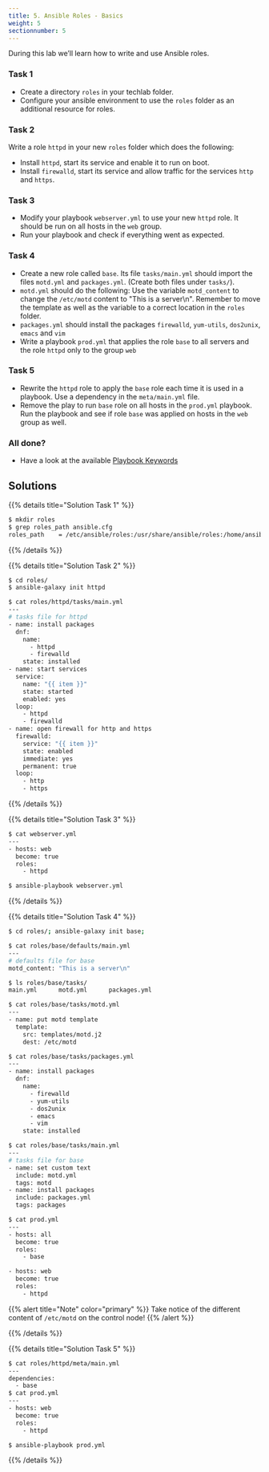 ```yaml
---
title: 5. Ansible Roles - Basics
weight: 5
sectionnumber: 5
---
```


During this lab we’ll learn how to write and use Ansible roles.

### Task 1

* Create a directory `roles` in your techlab folder.
* Configure your ansible environment to use the `roles` folder as an additional resource for roles.

### Task 2

Write a role `httpd` in your new `roles` folder which does the
following:

* Install `httpd`, start its service and enable it to run on boot.
* Install `firewalld`, start its service and allow traffic for the services `http` and `https`.

### Task 3

* Modify your playbook `webserver.yml` to use your new `httpd` role. It should be run on all hosts in the `web` group.
* Run your playbook and check if everything went as expected.

### Task 4

* Create a new role called `base`. Its file `tasks/main.yml` should import the files `motd.yml` and `packages.yml`. (Create both files under `tasks/`).
* `motd.yml` should do the following: Use the variable `motd_content` to change the `/etc/motd` content to "This is a server\\n". Remember to move the template as well as the variable to a correct location in the `roles` folder.
* `packages.yml` should install the packages `firewalld`, `yum-utils`, `dos2unix`, `emacs` and `vim`
* Write a playbook `prod.yml` that applies the role `base` to all servers and the role `httpd` only to the group `web`

### Task 5

* Rewrite the `httpd` role to apply the `base` role each time it is used in a playbook. Use a dependency in the `meta/main.yml` file.
* Remove the play to run `base` role on all hosts in the `prod.yml` playbook. Run the playbook and see if role `base` was applied on hosts in the `web` group as well.

### All done?

* Have a look at the available [Playbook Keywords](https://docs.ansible.com/ansible/latest/reference_appendices/playbooks_keywords.html)

## Solutions

{{% details title="Solution Task 1" %}}
```bash
$ mkdir roles
$ grep roles_path ansible.cfg
roles_path    = /etc/ansible/roles:/usr/share/ansible/roles:/home/ansible/techlab/roles
```
{{% /details %}}

{{% details title="Solution Task 2" %}}
```bash
$ cd roles/
$ ansible-galaxy init httpd

$ cat roles/httpd/tasks/main.yml
---
# tasks file for httpd
- name: install packages
  dnf:
    name:
      - httpd
      - firewalld
    state: installed
- name: start services
  service:
    name: "{{ item }}"
    state: started
    enabled: yes
  loop:
    - httpd
    - firewalld
- name: open firewall for http and https
  firewalld:
    service: "{{ item }}"
    state: enabled
    immediate: yes
    permanent: true
  loop:
    - http
    - https
```
{{% /details %}}

{{% details title="Solution Task 3" %}}
```bash
$ cat webserver.yml
---
- hosts: web
  become: true
  roles:
    - httpd

$ ansible-playbook webserver.yml
```
{{% /details %}}

{{% details title="Solution Task 4" %}}
```bash
$ cd roles/; ansible-galaxy init base;

$ cat roles/base/defaults/main.yml
---
# defaults file for base
motd_content: "This is a server\n"

$ ls roles/base/tasks/
main.yml      motd.yml      packages.yml

$ cat roles/base/tasks/motd.yml
---
- name: put motd template
  template:
    src: templates/motd.j2
    dest: /etc/motd

$ cat roles/base/tasks/packages.yml
---
- name: install packages
  dnf:
    name:
      - firewalld
      - yum-utils
      - dos2unix
      - emacs
      - vim
    state: installed

$ cat roles/base/tasks/main.yml
---
# tasks file for base
- name: set custom text
  include: motd.yml
  tags: motd
- name: install packages
  include: packages.yml
  tags: packages

$ cat prod.yml
---
- hosts: all
  become: true
  roles:
    - base

- hosts: web
  become: true
  roles:
    - httpd
```

{{% alert title="Note" color="primary" %}}
Take notice of the different content of `/etc/motd` on the control node!
{{% /alert %}}

{{% /details %}}

{{% details title="Solution Task 5" %}}

```bash
$ cat roles/httpd/meta/main.yml
---
dependencies:
  - base
$ cat prod.yml
---
- hosts: web
  become: true
  roles:
    - httpd

$ ansible-playbook prod.yml
```

{{% /details %}}
